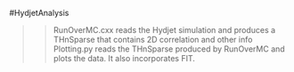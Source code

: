 #HydjetAnalysis
>> RunOverMC.cxx reads the Hydjet simulation and produces a THnSparse that contains 2D correlation and other info
>> Plotting.py reads the THnSparse produced by RunOverMC and plots the data. It also incorporates FIT. 